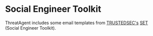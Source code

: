 # Social Engineer Toolkit
ThreatAgent includes some email templates from
[TRUSTEDSEC's](https://www.trustedsec.com) [SET](https://github.com/trustedsec/social-engineer-toolkit) (Social Engineer Toolkit).
